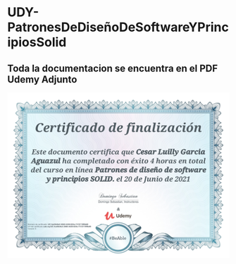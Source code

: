 # UDY-PatronesDeDiseñoDeSoftwareYPrincipiosSolid

## Toda la documentacion se encuentra en el PDF Udemy Adjunto


![1716910460222](image/README/UC-5a45b9e2-2460-4426-825e-7312119f9b60.jpg)
